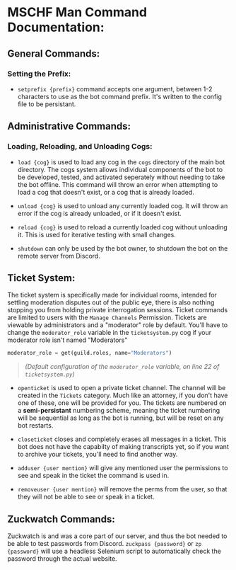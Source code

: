 # MSCHF Man Command Documentation:

## General Commands:

### Setting the Prefix:
* `setprefix {prefix}` command accepts one argument, between 1-2 characters to use as the bot command prefix. It's written to the config file to be persistant.

## Administrative Commands:

### Loading, Reloading, and Unloading Cogs:
* `load {cog}` is used to load any cog in the `cogs` directory of the main bot directory. The cogs system allows individual components of the bot to be developed, tested, and activated seperately without needing to take the  bot offline. This command will throw an error when attempting to load a cog that doesn't exist, or a cog that is already loaded.

* `unload {cog}` is used to unload any currently loaded cog. It will throw an error if the cog is already unloaded, or if it doesn't exist.

* `reload {cog}` is used to reload a currently loaded cog without unloading it. This is used for iterative testing with small changes.

* `shutdown` can only be used by the bot owner, to shutdown the bot on the remote server from Discord.

## Ticket System:
The ticket system is specifically made for individual rooms, intended for settling moderation disputes out of the public eye, there is also nothing stopping you from holding private interrogation sessions. Ticket commands are limited to users with the `Manage Channels` Permission. Tickets are viewable by administrators and a "moderator" role by default. You'll have to change the `moderator_role` variable in the `ticketsystem.py` cog if your moderator role isn't named "Moderators"

```py
moderator_role = get(guild.roles, name="Moderators")
```
> *(Default configuration of the `moderator_role` variable, on line 22 of `ticketsystem.py`)*

* `openticket` is used to open a private ticket channel. The channel will be created in the `Tickets` category. Much like an attorney, if you don't have one of these, one will be provided for you. The tickets are numbered on a **semi-persistant** numbering scheme, meaning the ticket numbering will be sequential as long as the bot is running, but will be reset on any bot restarts.

* `closeticket` closes and completely erases all messages in a ticket. This bot does not have the capabilty of making transcripts yet, so if you want to archive your tickets, you'll need to find another way.

* `adduser {user mention}` will give any mentioned user the permissions to see and speak in the ticket the command is used in.
  
* `removeuser {user mention}` will remove the perms from the user, so that they will not be able to see or speak in a ticket.

## Zuckwatch Commands:
Zuckwatch is and was a core part of our server, and thus the bot needed to be able to test passwords from Discord. `zuckpass {password}` or `zp {password}` will use a headless Selenium script to automatically check the password through the actual website.